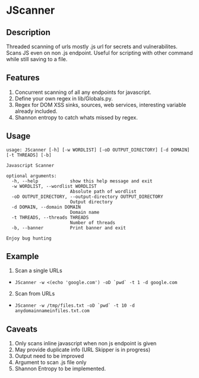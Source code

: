 # JScanner
## Description
Threaded scanning of urls mostly .js url for secrets and vulnerabilites. Scans JS even on non .js endpoint. Useful for scripting with other command while still saving to a file.

## Features
1. Concurrent scanning of all any endpoints for javascript.
2. Define your own regex in lib/Globals.py.
3. Regex for DOM XSS sinks, sources, web services, interesting variable already included.
4. Shannon entropy to catch whats missed by regex.

## Usage
```
usage: JScanner [-h] [-w WORDLIST] [-oD OUTPUT_DIRECTORY] [-d DOMAIN] [-t THREADS] [-b]

Javascript Scanner

optional arguments:
  -h, --help            show this help message and exit
  -w WORDLIST, --wordlist WORDLIST
                        Absolute path of wordlist
  -oD OUTPUT_DIRECTORY, --output-directory OUTPUT_DIRECTORY
                        Output directory
  -d DOMAIN, --domain DOMAIN
                        Domain name
  -t THREADS, --threads THREADS
                        Number of threads
  -b, --banner          Print banner and exit

Enjoy bug hunting
```

## Example
1. Scan a single URLs  
* ```JScanner -w <(echo 'google.com') -oD `pwd` -t 1 -d google.com```  
2. Scan from URLs   
* ```JScanner -w /tmp/files.txt -oD `pwd` -t 10 -d anydomainnameinfiles.txt.com```   

## Caveats
1. Only scans inline javascript when non js endpoint is given
2. May provide duplicate info (URL Skipper is in progress)
3. Output need to be improved
4. Argument to scan .js file only
5. Shannon Entropy to be implemented.
